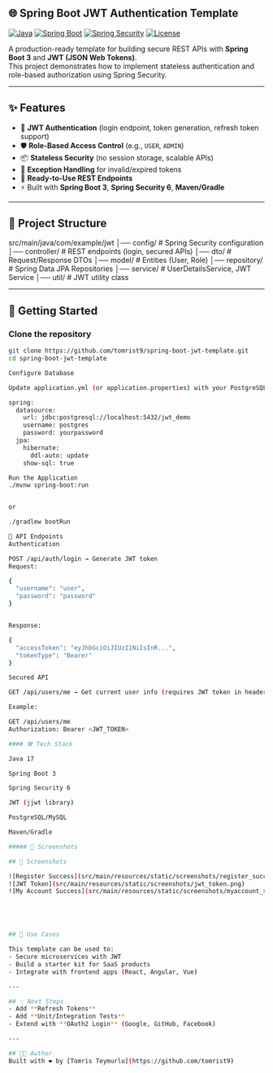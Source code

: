 ## 🌐 Spring Boot JWT Authentication Template

[![Java](https://img.shields.io/badge/Java-17-red.svg)](https://openjdk.org/projects/jdk/17/)
[![Spring Boot](https://img.shields.io/badge/Spring%20Boot-3-green.svg)](https://spring.io/projects/spring-boot)
[![Spring Security](https://img.shields.io/badge/Spring%20Security-6-brightgreen.svg)](https://spring.io/projects/spring-security)
[![License](https://img.shields.io/badge/License-MIT-blue.svg)](LICENSE)

A production-ready template for building secure REST APIs with **Spring Boot 3** and **JWT (JSON Web Tokens)**.  
This project demonstrates how to implement stateless authentication and role-based authorization using Spring Security.

---

## ✨ Features
- 🔑 **JWT Authentication** (login endpoint, token generation, refresh token support)  
- 🛡️ **Role-Based Access Control** (e.g., `USER`, `ADMIN`)  
- 📦 **Stateless Security** (no session storage, scalable APIs)  
- 🧪 **Exception Handling** for invalid/expired tokens  
- 📝 **Ready-to-Use REST Endpoints**  
- ⚡ Built with **Spring Boot 3**, **Spring Security 6**, **Maven/Gradle**  

---

## 📂 Project Structure
src/main/java/com/example/jwt
│── config/ # Spring Security configuration
│── controller/ # REST endpoints (login, secured APIs)
│── dto/ # Request/Response DTOs
│── model/ # Entities (User, Role)
│── repository/ # Spring Data JPA Repositories
│── service/ # UserDetailsService, JWT Service
│── util/ # JWT utility class


---

## 🚀 Getting Started

### Clone the repository
```bash
git clone https://github.com/tomrist9/spring-boot-jwt-template.git
cd spring-boot-jwt-template

Configure Database

Update application.yml (or application.properties) with your PostgreSQL/MySQL credentials:

spring:
  datasource:
    url: jdbc:postgresql://localhost:5432/jwt_demo
    username: postgres
    password: yourpassword
  jpa:
    hibernate:
      ddl-auto: update
    show-sql: true

Run the Application
./mvnw spring-boot:run


or

./gradlew bootRun

🔐 API Endpoints
Authentication

POST /api/auth/login → Generate JWT token
Request:

{
  "username": "user",
  "password": "password"
}


Response:

{
  "accessToken": "eyJhbGciOiJIUzI1NiIsInR...",
  "tokenType": "Bearer"
}

Secured API

GET /api/users/me → Get current user info (requires JWT token in header)

Example:

GET /api/users/me
Authorization: Bearer <JWT_TOKEN>

#### 🛠️ Tech Stack

Java 17

Spring Boot 3

Spring Security 6

JWT (jjwt library)

PostgreSQL/MySQL

Maven/Gradle

##### 📸 Screenshots

## 📸 Screenshots

![Register Success](src/main/resources/static/screenshots/register_success.png)
![JWT Token](src/main/resources/static/screenshots/jwt_token.png)
![My Account Success](src/main/resources/static/screenshots/myaccount_success.png)





## 📌 Use Cases

This template can be used to:
- Secure microservices with JWT  
- Build a starter kit for SaaS products  
- Integrate with frontend apps (React, Angular, Vue)  

---

## 💡 Next Steps
- Add **Refresh Tokens**  
- Add **Unit/Integration Tests**  
- Extend with **OAuth2 Login** (Google, GitHub, Facebook)  

---

## 🧑‍💻 Author
Built with ❤️ by [Tomris Teymurlu](https://github.com/tomrist9)
